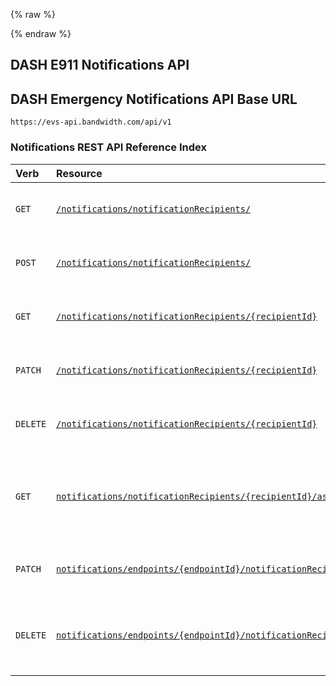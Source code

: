 {% raw %}
<section class="emergencyServicesAbout">
{% endraw %}

# DASH E911 Notifications API

## DASH Emergency Notifications API Base URL
`https://evs-api.bandwidth.com/api/v1`

### Notifications REST API Reference Index  
| Verb                               | Resource                                                                    | Description                                                                                                          |               
|:-----------------------------------|:----------------------------------------------------------------------------|:---------------------------------------------------------------------------------------------------------------------|
| <code class="get">GET</code>       | [`/notifications/notificationRecipients/`](../methods/notifications/listRecipients.md)                                       | Return a list of notification recipients                            |
| <code class="post">POST</code>     | [`/notifications/notificationRecipients/`](../methods/notifications/createRecipient.md)                                      | Create a new notification recipient                                 |
| <code class="get">GET</code>       | [`/notifications/notificationRecipients/{recipientId}`](../methods/notifications/recipientInformation.md)                    | Return a single notification recipient                              |
| <code class="patch">PATCH</code>   | [`/notifications/notificationRecipients/{recipientId}`](../methods/notifications/updateRecipient.md)                         | Modify a single notification recipient                              |
| <code class="delete">DELETE</code> | [`/notifications/notificationRecipients/{recipientId}`](../methods/notifications/removeRecipient.md)                         | Delete a single notification recipient                              |
| <code class="get">GET</code>       | [`notifications/notificationRecipients/{recipientId}/associations`](../methods/notifications/getAssociations.md)             | Return a list of endpoints associated with a notification recipient |
| <code class="patch">PATCH</code>   | [`notifications/endpoints/{endpointId}/notificationRecipients/{recipientId}`](../methods/notifications/updateAssociation.md) | Associate a notification recipient to an endpoint                   |
| <code class="delete">DELETE</code> | [`notifications/endpoints/{endpointId}/notificationRecipients/{recipientId}`](../methods/notifications/removeAssociation.md) | Remove a notification recipients association to an endpoint         |
